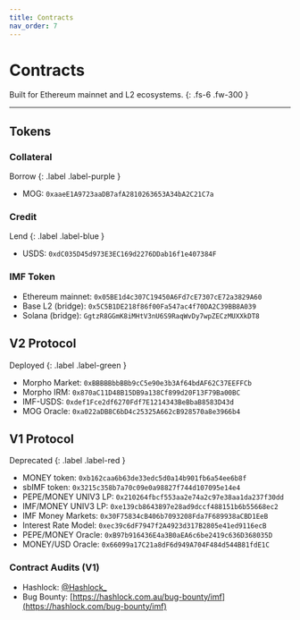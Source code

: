 ```yaml
---
title: Contracts
nav_order: 7
---
```


# Contracts

Built for Ethereum mainnet and L2 ecosystems. 
{: .fs-6 .fw-300 }

---

## Tokens

### Collateral

Borrow
{: .label .label-purple }

- MOG: `0xaaeE1A9723aaDB7afA2810263653A34bA2C21C7a`

### Credit

Lend
{: .label .label-blue }

- USDS: `0xdC035D45d973E3EC169d2276DDab16f1e407384F`

### IMF Token

- Ethereum mainnet: `0x05BE1d4c307C19450A6Fd7cE7307cE72a3829A60`
- Base L2 (bridge): `0x5C5B1DE218f86f00Fa547ac4f70DA2C39BB8A039`
- Solana (bridge): `GgtzR8GGmK8iMHtV3nU6S9RaqWvDy7wpZECzMUXXkDT8`

## V2 Protocol 

Deployed
{: .label .label-green }

- Morpho Market: `0xBBBBBbbBBb9cC5e90e3b3Af64bdAF62C37EEFFCb`
- Morpho IRM: `0x870aC11D48B15DB9a138Cf899d20F13F79Ba00BC`
- IMF-USDS: `0xdef1Fce2df6270Fdf7E1214343BeBbaB8583D43d`
- MOG Oracle: `0xa022aDB8C6bD4c25325A662cB928570a8e3966b4`



## V1 Protocol 

Deprecated
{: .label .label-red }

- MONEY token: `0xb162caa6b63de33edc5d0a14b901fb6a54ee6b8f`
- sbIMF token: `0x3215c358b7a70c09e0a98827f744d107095e14e4`
- PEPE/MONEY UNIV3 LP: `0x210264fbcf553aa2e74a2c97e38aa1da237f30dd`
- IMF/MONEY UNIV3 LP: `0xe139cb8643897e28ad9dccf488151b6b55668ec2`
- IMF Money Markets: `0x30F75834cB406b7093208Fda7F689938aCBD1EeB`
- Interest Rate Model: `0xec39c6dF7947f2A4923d317B2805e41ed9116ecB`
- PEPE/MONEY Oracle: `0xB97b916436E4a3B0aEA6c6be2419c636D368035D`
- MONEY/USD Oracle: `0x66099a17C21a8dF6d949A704F484d544B81fdE1C`

### Contract Audits (V1)

- Hashlock: [@Hashlock_](https://x.com/Hashlock_)
- Bug Bounty: [https://hashlock.com.au/bug-bounty/imf](https://hashlock.com/bug-bounty/imf)